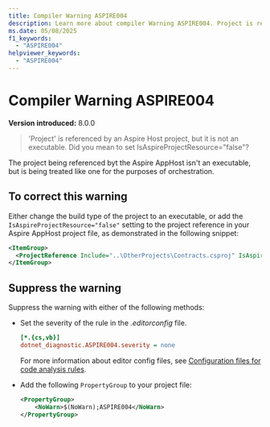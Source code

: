 ```yaml
---
title: Compiler Warning ASPIRE004
description: Learn more about compiler Warning ASPIRE004. Project is referenced by an Aspire Host project, but it is not an executable.
ms.date: 05/08/2025
f1_keywords:
  - "ASPIRE004"
helpviewer_keywords:
  - "ASPIRE004"
---
```


# Compiler Warning ASPIRE004

**Version introduced:** 8.0.0

> 'Project' is referenced by an Aspire Host project, but it is not an executable. Did you mean to set IsAspireProjectResource="false"?

The project being referenced byt the Aspire AppHost isn't an executable, but is being treated like one for the purposes of orchestration.

## To correct this warning

Either change the build type of the project to an executable, or add the `IsAspireProjectResource="false"` setting to the project reference in your Aspire AppHost project file, as demonstrated in the following snippet:

```xml
<ItemGroup>
  <ProjectReference Include="..\OtherProjects\Contracts.csproj" IsAspireProjectResource="false" />
</ItemGroup>
```

## Suppress the warning

Suppress the warning with either of the following methods:

- Set the severity of the rule in the _.editorconfig_ file.

  ```ini
  [*.{cs,vb}]
  dotnet_diagnostic.ASPIRE004.severity = none
  ```

  For more information about editor config files, see [Configuration files for code analysis rules](/dotnet/fundamentals/code-analysis/configuration-files).

- Add the following `PropertyGroup` to your project file:

  ```xml
  <PropertyGroup>
      <NoWarn>$(NoWarn);ASPIRE004</NoWarn>
  </PropertyGroup>
  ```
